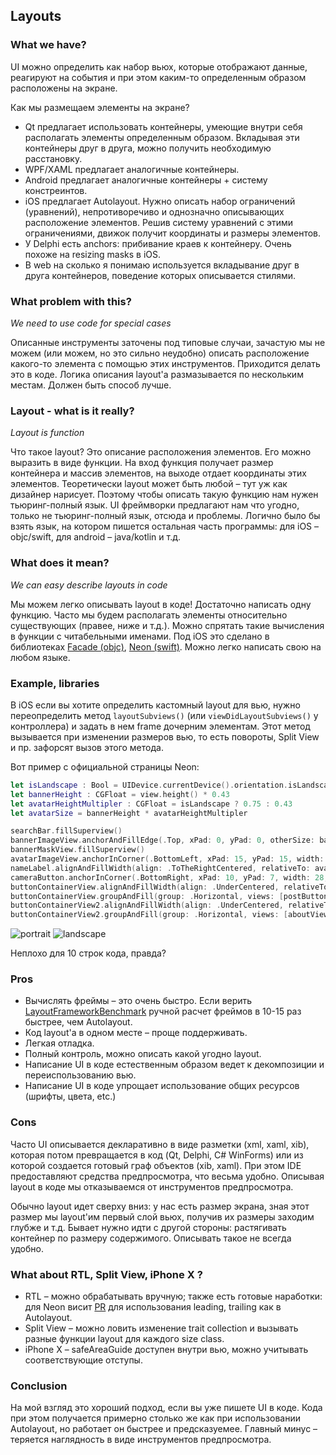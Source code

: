 ## Layouts


### What we have?

UI можно определить как набор вьюх, которые отображают данные, реагируют на события и при этом каким-то определенным образом расположены на экране.

Как мы размещаем элементы на экране?
* Qt предлагает использовать контейнеры, умеющие внутри себя располагать элементы определенным образом. Вкладывая эти контейнеры друг в друга, можно получить необходимую расстановку.
* WPF/XAML предлагает аналогичные контейнеры.
* Android предлагает аналогичные контейнеры + систему констреинтов.
* iOS предлагает Autolayout. Нужно описать набор ограничений (уравнений), непротиворечиво и однозначно описывающих расположение элементов. Решив систему уравнений с этими ограничениями, движок получит координаты и размеры элементов.
* У Delphi есть anchors: прибивание краев к контейнеру. Очень похоже на resizing masks в iOS.
* В web на сколько я понимаю используется вкладывание друг в друга контейнеров, поведение которых описывается стилями.


### What problem with this?

_We need to use code for special cases_

Описанные инструменты заточены под типовые случаи, зачастую мы не можем (или можем, но это сильно неудобно) описать расположение какого-то элемента с помощью этих инструментов. Приходится делать это в коде. Логика описания layout'а размазывается по нескольким местам.
Должен быть способ лучше.


### Layout - what is it really?

_Layout is function_

Что такое layout? Это описание расположения элементов. Его можно выразить в виде функции.
На вход функция получает размер контейнера и массив элементов, на выходе отдает координаты этих элементов.
Теоретически layout может быть любой – тут уж как дизайнер нарисует. Поэтому чтобы описать такую функцию нам нужен тьюринг-полный язык. UI фреймворки предлагают нам что угодно, только не тьюринг-полный язык, отсюда и проблемы. Логично было бы взять язык, на котором пишется остальная часть программы: для iOS – objc/swift, для android – java/kotlin и т.д.


### What does it mean?

_We can easy describe layouts in code_

Мы можем легко описывать layout в коде! Достаточно написать одну функцию. Часто мы будем располагать элементы относительно существующих (правее, ниже и т.д.). Можно спрятать такие вычисления в функции с читабельными именами. Под iOS это сделано в библиотеках [Facade (objc)](https://github.com/mamaral/Facade), [Neon (swift)](https://github.com/mamaral/Neon). Можно легко написать свою на любом языке.


### Example, libraries

В iOS если вы хотите определить кастомный layout для вью, нужно переопределить метод `layoutSubviews()` (или `viewDidLayoutSubviews()` у контроллера) и задать в нем frame дочерним элементам. Этот метод вызывается при изменении размеров вью, то есть повороты, Split View и пр. зафорсят вызов этого метода. 

Вот пример с официальной страницы Neon:

```swift
let isLandscape : Bool = UIDevice.currentDevice().orientation.isLandscape.boolValue
let bannerHeight : CGFloat = view.height() * 0.43
let avatarHeightMultipler : CGFloat = isLandscape ? 0.75 : 0.43
let avatarSize = bannerHeight * avatarHeightMultipler

searchBar.fillSuperview()
bannerImageView.anchorAndFillEdge(.Top, xPad: 0, yPad: 0, otherSize: bannerHeight)
bannerMaskView.fillSuperview()
avatarImageView.anchorInCorner(.BottomLeft, xPad: 15, yPad: 15, width: avatarSize, height: avatarSize)
nameLabel.alignAndFillWidth(align: .ToTheRightCentered, relativeTo: avatarImageView, padding: 15, height: 120)
cameraButton.anchorInCorner(.BottomRight, xPad: 10, yPad: 7, width: 28, height: 28)
buttonContainerView.alignAndFillWidth(align: .UnderCentered, relativeTo: bannerImageView, padding: 0, height: 62)
buttonContainerView.groupAndFill(group: .Horizontal, views: [postButton, updateInfoButton, activityLogButton, moreButton], padding: 10)
buttonContainerView2.alignAndFillWidth(align: .UnderCentered, relativeTo: buttonContainerView, padding: 0, height: 128)
buttonContainerView2.groupAndFill(group: .Horizontal, views: [aboutView, photosView, friendsView], padding: 10)
```

![portrait](https://github.com/mamaral/Neon/raw/master/Screenshots/portrait.png)
![landscape](https://github.com/mamaral/Neon/raw/master/Screenshots/landscape.png)

Неплохо для 10 строк кода, правда?


### Pros

* Вычислять фреймы – это очень быстро. Если верить [LayoutFrameworkBenchmark](https://github.com/lucdion/LayoutFrameworkBenchmark) ручной расчет фреймов в 10-15 раз быстрее, чем Autolayout.
* Код layout'а в одном месте – проще поддерживать.
* Легкая отладка.
* Полный контроль, можно описать какой угодно layout.
* Написание UI в коде естественным образом ведет к декомпозиции и переиспользованию вью.
* Написание UI в коде упрощает использование общих ресурсов (шрифты, цвета, etc.)


### Cons

Часто UI описывается декларативно в виде разметки (xml, xaml, xib), которая потом превращается в код (Qt, Delphi, C# WinForms) или из которой создается готовый граф объектов (xib, xaml). При этом IDE предоставляют средства предпросмотра, что весьма удобно.
Описывая layout в коде мы отказываемся от инструментов предпросмотра.

Обычно layout идет сверху вниз: у нас есть размер экрана, зная этот размер мы layout'им первый слой вьюх, получив их размеры заходим глубже и т.д. Бывает нужно идти с другой стороны: растягивать контейнер по размеру содержимого. Описывать такое не всегда удобно.


### What about RTL, Split View, iPhone X ?

* RTL – можно обрабатывать вручную; также есть готовые наработки: для Neon висит [PR](https://github.com/mamaral/Neon/pull/56) для использования leading, trailing как в Autolayout.
* Split View – можно ловить изменение trait collection и вызывать разные функции layout для каждого size class.
* iPhone X – safeAreaGuide доступен внутри вью, можно учитывать соответствующие отступы.


### Conclusion

На мой взгляд это хороший подход, если вы уже пишете UI в коде. Кода при этом получается примерно столько же как при использовании Autolayout, но работает он быстрее и предсказуемее.
Главный минус – теряется наглядность в виде инструментов предпросмотра.

